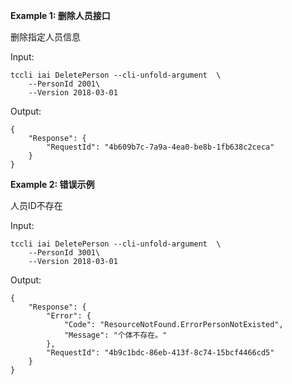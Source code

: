 **Example 1: 删除人员接口**

删除指定人员信息

Input: 

```
tccli iai DeletePerson --cli-unfold-argument  \
    --PersonId 2001\
    --Version 2018-03-01
```

Output: 
```
{
    "Response": {
        "RequestId": "4b609b7c-7a9a-4ea0-be8b-1fb638c2ceca"
    }
}
```

**Example 2: 错误示例**

人员ID不存在

Input: 

```
tccli iai DeletePerson --cli-unfold-argument  \
    --PersonId 3001\
    --Version 2018-03-01
```

Output: 
```
{
    "Response": {
        "Error": {
            "Code": "ResourceNotFound.ErrorPersonNotExisted",
            "Message": "个体不存在。"
        },
        "RequestId": "4b9c1bdc-86eb-413f-8c74-15bcf4466cd5"
    }
}
```

